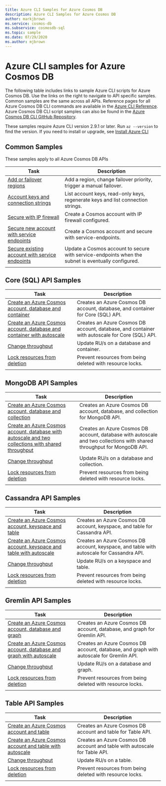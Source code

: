 ```yaml
---
title: Azure CLI Samples for Azure Cosmos DB
description: Azure CLI Samples for Azure Cosmos DB
author: markjbrown
ms.service: cosmos-db
ms.subservice: cosmosdb-sql
ms.topic: sample
ms.date: 07/29/2020
ms.author: mjbrown
---
```


# Azure CLI samples for Azure Cosmos DB

The following table includes links to sample Azure CLI scripts for Azure Cosmos DB. Use the links on the right to navigate to API specific samples. Common samples are the same across all APIs. Reference pages for all Azure Cosmos DB CLI commands are available in the [Azure CLI Reference](/cli/azure/cosmosdb). Azure Cosmos DB CLI script samples can also be found in the [Azure Cosmos DB CLI GitHub Repository](https://github.com/Azure-Samples/azure-cli-samples/tree/master/cosmosdb).

These samples require Azure CLI version 2.9.1 or later. Run `az --version` to find the version. If you need to install or upgrade, see [Install Azure CLI](/cli/azure/install-azure-cli)

## Common Samples <a id="common"/>

These samples apply to all Azure Cosmos DB APIs

|Task | Description |
|---|---|
| [Add or failover regions](scripts/cli/common/regions.md?toc=%2fcli%2fazure%2ftoc.json) | Add a region, change failover priority, trigger a manual failover.|
| [Account keys and connection strings](scripts/cli/common/keys.md?toc=%2fcli%2fazure%2ftoc.json) | List account keys, read-only keys, regenerate keys and list connection strings.|
| [Secure with IP firewall](scripts/cli/common/ipfirewall.md?toc=%2fcli%2fazure%2ftoc.json)| Create a Cosmos account with IP firewall configured.|
| [Secure new account with service endpoints](scripts/cli/common/service-endpoints.md?toc=%2fcli%2fazure%2ftoc.json)| Create a Cosmos account and secure with service-endpoints.|
| [Secure existing account with service endpoints](scripts/cli/common/service-endpoints-ignore-missing-vnet.md?toc=%2fcli%2fazure%2ftoc.json)| Update a Cosmos account to secure with service-endpoints when the subnet is eventually configured.|
|||

## Core (SQL) API Samples <a id="sql"/>

|Task | Description |
|---|---|
| [Create an Azure Cosmos account, database and container](scripts/cli/sql/create.md?toc=%2fcli%2fazure%2ftoc.json)| Creates an Azure Cosmos DB account, database, and container for Core (SQL) API. |
| [Create an Azure Cosmos account, database and container with autoscale](scripts/cli/sql/autoscale.md?toc=%2fcli%2fazure%2ftoc.json)| Creates an Azure Cosmos DB account, database, and container with autoscale for Core (SQL) API. |
| [Change throughput](scripts/cli/sql/throughput.md?toc=%2fcli%2fazure%2ftoc.json) | Update RU/s on a database and container.|
| [Lock resources from deletion](scripts/cli/sql/lock.md?toc=%2fcli%2fazure%2ftoc.json)| Prevent resources from being deleted with  resource locks.|
|||

## MongoDB API Samples <a id="mongodb"/>

|Task | Description |
|---|---|
| [Create an Azure Cosmos account, database and collection](scripts/cli/mongodb/create.md?toc=%2fcli%2fazure%2ftoc.json)| Creates an Azure Cosmos DB account, database, and collection for MongoDB API. |
| [Create an Azure Cosmos account, database with autoscale and two collections with shared throughput](scripts/cli/mongodb/autoscale.md?toc=%2fcli%2fazure%2ftoc.json)| Creates an Azure Cosmos DB account, database with autoscale and two collections with shared throughput for MongoDB API. |
| [Change throughput](scripts/cli/mongodb/throughput.md?toc=%2fcli%2fazure%2ftoc.json) | Update RU/s on a database and collection.|
| [Lock resources from deletion](scripts/cli/mongodb/lock.md?toc=%2fcli%2fazure%2ftoc.json)| Prevent resources from being deleted with  resource locks.|
|||

## Cassandra API Samples <a id="cassandra"/>

|Task | Description |
|---|---|
| [Create an Azure Cosmos account, keyspace and table](scripts/cli/cassandra/create.md?toc=%2fcli%2fazure%2ftoc.json)| Creates an Azure Cosmos DB account, keyspace, and table for Cassandra API. |
| [Create an Azure Cosmos account, keyspace and table with autoscale](scripts/cli/cassandra/autoscale.md?toc=%2fcli%2fazure%2ftoc.json)| Creates an Azure Cosmos DB account, keyspace, and table with autoscale for Cassandra API. |
| [Change throughput](scripts/cli/cassandra/throughput.md?toc=%2fcli%2fazure%2ftoc.json) | Update RU/s on a keyspace and table.|
| [Lock resources from deletion](scripts/cli/cassandra/lock.md?toc=%2fcli%2fazure%2ftoc.json)| Prevent resources from being deleted with  resource locks.|
|||

## Gremlin API Samples <a id="gremlin"/>

|Task | Description |
|---|---|
| [Create an Azure Cosmos account, database and graph](scripts/cli/gremlin/create.md?toc=%2fcli%2fazure%2ftoc.json)| Creates an Azure Cosmos DB account, database, and graph for Gremlin API. |
| [Create an Azure Cosmos account, database and graph with autoscale](scripts/cli/gremlin/autoscale.md?toc=%2fcli%2fazure%2ftoc.json)| Creates an Azure Cosmos DB account, database, and graph with autoscale for Gremlin API. |
| [Change throughput](scripts/cli/gremlin/throughput.md?toc=%2fcli%2fazure%2ftoc.json) | Update RU/s on a database and graph.|
| [Lock resources from deletion](scripts/cli/gremlin/lock.md?toc=%2fcli%2fazure%2ftoc.json)| Prevent resources from being deleted with  resource locks.|
|||

## Table API Samples <a id="table"/>

|Task | Description |
|---|---|
| [Create an Azure Cosmos account and table](scripts/cli/table/create.md?toc=%2fcli%2fazure%2ftoc.json)| Creates an Azure Cosmos DB account and table for Table API. |
| [Create an Azure Cosmos account and table with autoscale](scripts/cli/table/autoscale.md?toc=%2fcli%2fazure%2ftoc.json)| Creates an Azure Cosmos DB account and table with autoscale for Table API. |
| [Change throughput](scripts/cli/table/throughput.md?toc=%2fcli%2fazure%2ftoc.json) | Update RU/s on a table.|
| [Lock resources from deletion](scripts/cli/table/lock.md?toc=%2fcli%2fazure%2ftoc.json)| Prevent resources from being deleted with resource locks.|
|||
